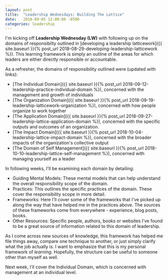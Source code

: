 ```yaml
---
layout: post
title:  "Leadership Wednesdays: Building The Lattice"
date:   2018-09-05 12:00:00 -0500
categories: leadership
---
```


I'm kicking off **Leadership Wednesday (LW)** with following up on the domains of responsibilty outlined in [developing a leadership latticework]({{ site.baseurl }}{% post_url 2018-08-29-developing-leadership-latticework %}). This learning framework is simply an outline of the areas for which leaders are either directly responsible or accountable.

As a refresher, the domains of responsibility outlined were (updated with links):

* [The Individual Domain]({{ site.baseurl }}{% post_url 2018-09-12-leadership-practice-individual-domain %}), concerned with the management and growth of individuals
* [The Organization Domain]({{ site.baseurl }}{% post_url 2018-09-19-leadership-latticework-organization %}), concerned with how people organize to work together
* [The Application Domain]({{ site.baseurl }}{% post_url 2018-09-27-leadership-lattice-application-domain %}), concerned with the specific outputs and outcomes of an organization. 
* [The Impact Domain]({{ site.baseurl }}{% post_url 2018-10-04-leadership-lattice-impact-domain %}), concerned with the broader impacts of the organization's collective output
* [The Domain of Self Management]({{ site.baseurl }}{% post_url 2018-10-10-leadership-lattice-self-management %}), concerned with managing yourself as a leader

In following weeks, I'll be examining each domain by detailing:

* Guiding Mental Models: These mental models that can help understand the overall responsibility scope of the domain.
* Practices: This outlines the specific practices of the domain. These cover the responsibility scope in more detail. 
* Frameworks: Here I'll cover some of the frameworks that I've picked up along the way that have helped me in the practices above. The sources of these frameworks come from everywhere - experience, blog posts, books. 
* Other Resources: Specific people, authors, books or websites I've found to be a great source of information related to this domain of leadership.

As I come across new sources of knowledge, this framework has helped me file things away, compare one technique to another, or just simply clarify what the job actually is. I want to emphasize that this is my personal framework of _learning_. Hopefully, the structure can be useful to someone other than myself as well.

Next week, I'll cover the Individual Domain, which is concerned with management at an individual level.